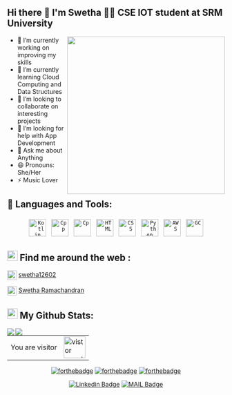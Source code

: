 ## Hi there 👋 I'm Swetha 🙋‍♀️ CSE IOT student at SRM University

<img align='right' src="Assests\shot_02.webp" width="365px">
 
 - 🔭 I’m currently working on improving my skills 
 - 🌱 I’m currently learning Cloud Computing and Data Structures 
 - 👯 I’m looking to collaborate on interesting projects
 - 🤔 I’m looking for help with App Development 
 - 💬 Ask me about Anything 
 - 😄 Pronouns: She/Her 
 - ⚡ Music Lover 

## 🧰 Languages and Tools:

<p align="center">
<code><img src="https://github.com/Swetha126/Swetha126/blob/main/1024px-Kotlin-logo.svg.png" alt="Kotlin" height="40" style="vertical-align:top; margin:4px"></code>
<code><img src="https://github.com/Swetha126/Swetha126/blob/main/99f887833c475448723d3c9ac16c179b.png" alt="Cpp" height="40" style="vertical-align:top; margin:4px"></code>
<code><img src="https://github.com/Swetha126/Swetha126/blob/main/c-programming-569564.png" alt="Cp" height="40" style="vertical-align:top; margin:4px"></code>
<code><img src="https://github.com/Swetha126/Swetha126/blob/main/html.png" alt="HTML" height="40" style="vertical-align:top; margin:4px"></code>
<code><img src="https://github.com/Swetha126/Swetha126/blob/main/css.png" alt="CSS" height="40" style="vertical-align:top; margin:4px"></code>
<code><img src="https://github.com/Swetha126/Swetha126/blob/main/Picture1.png" alt="Python" height="40" style="vertical-align:top; margin:4px"></code>
<code><img src="https://github.com/Swetha126/Swetha126/blob/main/Picture3.png" alt="AWS" height="40" style="vertical-align:top; margin:4px"></code>
<code><img src="https://github.com/Swetha126/Swetha126/blob/main/Picture2.png" alt="GC" height="40" style="vertical-align:top; margin:4px"></code>
</p>

## <img src="https://github.com/Swetha126/Swetha126/blob/main/world.gif" width="24px">  Find me around the web : 

<img align="center" alt="codeSTACKr | Twitter" width="22px" src="https://cdn.jsdelivr.net/npm/simple-icons@v3/icons/twitter.svg" /> <a href="https://twitter.com/swetha12602"> swetha12602</a> 

<img align="center" alt="codeSTACKr | LinkedIn" width="22px" src="https://cdn.jsdelivr.net/npm/simple-icons@v3/icons/linkedin.svg" /> <a href="https://www.linkedin.com/in/swetha-ramachandran-b9a2271b6/"> Swetha Ramachandran</a> 

## <img src="https://github.com/Swetha126/Swetha126/blob/main/trophy.gif" width="24px"> My Github Stats:

<!--
![GitHub stats](https://readme-stats-cfgj2cxdy.vercel.app/api?username=Swetha126&count_private=true&show_icons=true&theme=radical)
![Top Langs](https://readme-stats-cfgj2cxdy.vercel.app/api/top-langs/?username=Swetha126&hide=php&theme=radical)
-->
<div>
<a href="https://readme-stats-cfgj2cxdy.vercel.app/api?username=Swetha126&count_private=true&show_icons=true&theme=radical">
  <img  align="left" src="https://readme-stats-cfgj2cxdy.vercel.app/api?username=Swetha126&count_private=true&show_icons=true&theme=radical" />
</a>
<a href="https://readme-stats-cfgj2cxdy.vercel.app/api/top-langs/?username=Swetha126&hide=php&theme=radical">
  <img align="left" src="https://readme-stats-cfgj2cxdy.vercel.app/api/top-langs/?username=Swetha126&hide=php&theme=radical" />
</a>
</div>

<div align="center">
<table>
   <tr>
    <td>You are visitor</td>
    <td><img src="https://profile-counter.glitch.me/Swetha126/count.svg" alt="vistor count" height="50" /></td>
   </tr>
  </table>


[![forthebadge](https://forthebadge.com/images/badges/built-with-love.svg)](https://forthebadge.com)   [![forthebadge](https://forthebadge.com/images/badges/makes-people-smile.svg)](https://forthebadge.com)  [![forthebadge](https://forthebadge.com/images/badges/powered-by-coffee.svg)](https://forthebadge.com)

[![Linkedin Badge](https://img.shields.io/badge/-Swetha126-blue?style=flat-square&logo=Linkedin&logoColor=white&link=https://www.linkedin.com/in/swetha-ramachandran-b9a2271b6/)](https://www.linkedin.com/in/swetha-ramachandran-b9a2271b6/)
[![MAIL Badge](https://img.shields.io/badge/-swetharamachandran126@gmail.com-c14438?style=flat-square&logo=Gmail&logoColor=white&link=mailto:swetharamachandran126@gmail.com)](mailto:swetharamachandran126@gmail.com)
</div></p>







